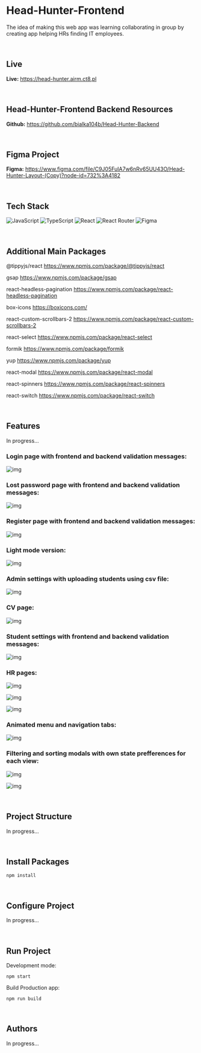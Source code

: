 # Head-Hunter-Frontend

The idea of making this web app was learning collaborating in group by creating app helping HRs finding IT employees.

<br>

## Live

**Live:** https://head-hunter.airm.ct8.pl

<br>

## Head-Hunter-Frontend Backend Resources

**Github:** https://github.com/bialka104b/Head-Hunter-Backend

<br>

## Figma Project

**Figma:** https://www.figma.com/file/C9J05FuIA7w6nRv65UU43O/Head-Hunter-Layout-(Copy)?node-id=732%3A4182

<br>

## Tech Stack

![JavaScript](https://img.shields.io/badge/javascript-%23323330.svg?style=for-the-badge&logo=javascript&logoColor=%23F7DF1E)
![TypeScript](https://img.shields.io/badge/typescript-%23007ACC.svg?style=for-the-badge&logo=typescript&logoColor=white)
![React](https://img.shields.io/badge/react-%2320232a.svg?style=for-the-badge&logo=react&logoColor=%2361DAFB)
![React Router](https://img.shields.io/badge/React_Router-CA4245?style=for-the-badge&logo=react-router&logoColor=white)
![Figma](https://img.shields.io/badge/figma-%23F24E1E.svg?style=for-the-badge&logo=figma&logoColor=white)

<br>

## Additional Main Packages

@tippyjs/react
https://www.npmjs.com/package/@tippyjs/react

gsap
https://www.npmjs.com/package/gsap

react-headless-pagination
https://www.npmjs.com/package/react-headless-pagination

box-icons
https://boxicons.com/

react-custom-scrollbars-2
https://www.npmjs.com/package/react-custom-scrollbars-2

react-select
https://www.npmjs.com/package/react-select

formik
https://www.npmjs.com/package/formik

yup
https://www.npmjs.com/package/yup

react-modal
https://www.npmjs.com/package/react-modal

react-spinners
https://www.npmjs.com/package/react-spinners

react-switch
https://www.npmjs.com/package/react-switch

<br>

## Features

<!-- ![Preview](/res/opera_7CVCGUQRug.png) -->
In progress...

### Login page with frontend and backend validation messages:

![img](/res/login.png)

### Lost password page with frontend and backend validation messages:

![img](/res/lost-password.png)

### Register page with frontend and backend validation messages:

![img](/res/register.png)

### Light mode version:

![img](/res/starting-page-light-mode.png)

### Admin settings with uploading students using csv file:

![img](/res/admin-setttings.png)

### CV page:

![img](/res/cv-view.png)

### Student settings with frontend and backend validation messages:

![img](/res/student-edit-settings.png)

### HR pages:

![img](/res/hr-view.png)

![img](/res/hr-view-light-mode.png)

![img](/res/hr-actions.png)

### Animated menu and navigation tabs:

![img](/res/animated-navigation.gif)

### Filtering and sorting modals with own state prefferences for each view:

![img](/res/sort-form.png)

![img](/res/filter-form.png)

<br>

## Project Structure
In progress...

<br>

## Install Packages

    npm install

<br>

## Configure Project
In progress...

<br>

## Run Project

Development mode:

    npm start

Build Production app:

    npm run build

<br>

## Authors
In progress...
